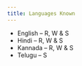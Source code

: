 ```yaml
---
title: Languages Known
---
```


- English – R, W &amp; S
- Hindi – R, W &amp; S
- Kannada – R, W &amp; S
- Telugu – S
